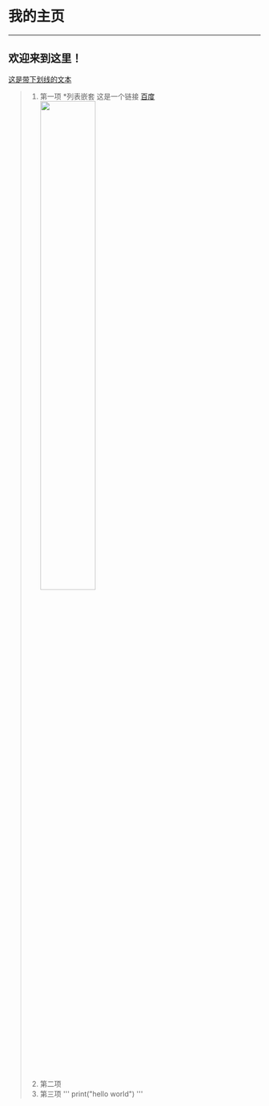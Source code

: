 # 我的主页
 ***
## 欢迎来到这里！
<u>这是带下划线的文本</u>
>1. 第一项
    *列表嵌套
    这是一个链接 [百度](https://www.baidu.com/?tn=44048691_1_oem_dg)
    <img src="https://gimg2.baidu.com/image_search/src=http%3A%2F%2Fn.sinaimg.cn%2Fsinakd10105%2F117%2Fw555h362%2F20200607%2F651d-iurnkpr6081805.jpg&refer=http%3A%2F%2Fn.sinaimg.cn&app=2002&size=f9999,10000&q=a80&n=0&g=0n&fmt=jpeg?sec=1622997356&t=b4fd1fc3f9dde7eddc9ac8dc2c6a0d2d" width="50%">
>2. 第二项
>3. 第三项
'''
print("hello world")
'''
